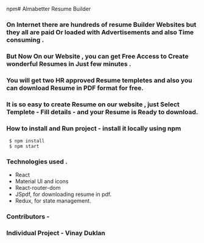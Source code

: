 npm# Almabetter Resume Builder 


### On Internet there are hundreds of resume Builder Websites but they all are paid Or loaded with  Advertisements and also Time consuming .

### But Now On our Website , you can get Free Access to Create wonderful Resumes in Just few minutes .

###  You will get two HR approved Resume templetes and also you can download Resume in PDF format for free. 

###  It is so easy to create Resume on our website , just Select Templete - Fill details - and your Resume is Ready to download.  

### How to install and Run project -  install it locally using npm 

     $ npm install
     $ npm start

### Technologies used .
  <ul>
    <li>React</li> 
    <li>Material UI and icons</li>  
   <li>React-router-dom </li>
    <li>JSpdf, for downloading resume in pdf.</li> 
    <li>Redux, for state management.</li>  
    
   
  </ul>
  
 ### Contributors - 
 ### Individual Project - Vinay Duklan 
  

 




